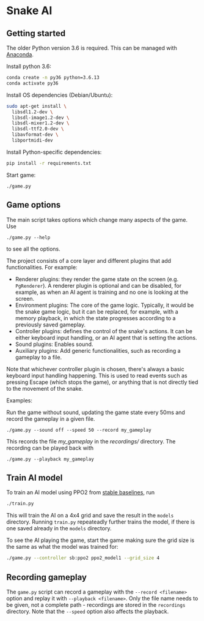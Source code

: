 # Snake AI

## Getting started

The older Python version 3.6 is required. This can be managed with [Anaconda](https://docs.conda.io/en/latest/miniconda.html).

Install python 3.6:
```bash
conda create -n py36 python=3.6.13
conda activate py36
```

Install OS dependencies (Debian/Ubuntu):
```bash
sudo apt-get install \
  libsdl1.2-dev \
  libsdl-image1.2-dev \
  libsdl-mixer1.2-dev \
  libsdl-ttf2.0-dev \
  libavformat-dev \
  libportmidi-dev
```


Install Python-specific dependencies:
```bash
pip install -r requirements.txt
```

Start game:
```
./game.py
```

## Game options

The main script takes options which change many aspects of the game. Use
```
./game.py --help
```
to see all the options.

The project consists of a core layer and different plugins that add functionalities. For example:

- Renderer plugins: they render the game state on the screen (e.g. `PgRenderer`). A renderer plugin is optional
and can be disabled, for example, as when an AI agent is training and no one is looking at the screen.
- Environment plugins: The core of the game logic. Typically, it would be the snake game logic, but it can be
replaced, for example, with a memory playback, in which the state progresses according to a previously saved
gameplay.
- Controller plugins: defines the control of the snake's actions. It can be either keyboard input handling,
or an AI agent that is setting the actions.
- Sound plugins: Enables sound.
- Auxiliary plugins: Add generic functionalities, such as recording a gameplay to a file.

Note that whichever controller plugin is chosen, there's always a basic keyboard input handling happening.
This is used to read events such as pressing Escape (which stops the game), or anything that is not
directly tied to the movement of the snake.

Examples:

Run the game without sound, updating the game state every 50ms and record the gameplay in a given file.
```
./game.py --sound off --speed 50 --record my_gameplay
```
This records the file *my_gameplay* in the *recordings/* directory. The recording can be played back with
```
./game.py --playback my_gameplay
```

## Train AI model

To train an AI model using PPO2 from [stable baselines](https://github.com/hill-a/stable-baselines), run

```bash
./train.py
```

This will train the AI on a 4x4 grid and save the result in the `models` directory. Running `train.py` repeateadly further trains the model, if there is one saved already in the `models` directory.


To see the AI playing the game, start the game making sure the grid size is the same as what the model was trained for:
```bash
./game.py --controller sb:ppo2 ppo2_model1 --grid_size 4
```

## Recording gameplay

The `game.py` script can record a gameplay with the `--record <filename>` option and replay it with `--playback <filename>`. Only the file name needs to be given, not a complete path - recordings are stored in the `recordings` directory. Note that the `--speed` option also affects the playback.

